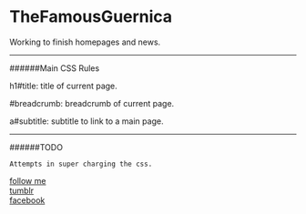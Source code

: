 TheFamousGuernica
=================

Working to finish homepages and news.

--------------------------------------

######Main CSS Rules

h1#title: title of current page.

#breadcrumb: breadcrumb of current page.

a#subtitle: subtitle to link to a main page.

--------------------------------------
######TODO

	Attempts in super charging the css.

[follow me](www.twitter.com/skylerclayne)  
[tumblr](http://skylerclayne.tumblr.com/)  
[facebook](www.facebook.com/skylerclayne2)  
